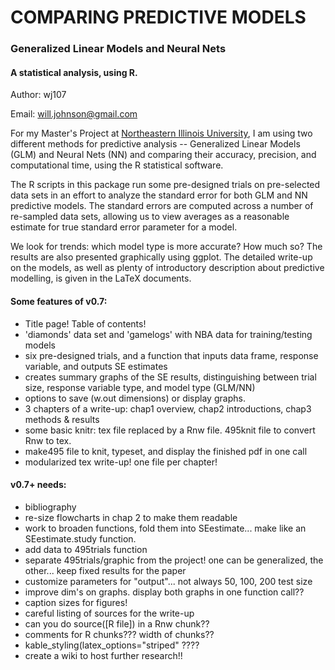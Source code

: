# COMPARING PREDICTIVE MODELS
### Generalized Linear Models and Neural Nets

#### A statistical analysis, using R.

Author: wj107

Email: will.johnson@gmail.com

For my Master's Project at [Northeastern Illinois University](https://www.neiu.edu), I am using two different methods for predictive
analysis -- Generalized Linear Models (GLM) and Neural Nets (NN) and comparing their accuracy, precision, and computational time, 
using the R statistical software.

The R scripts in this package run some pre-designed trials on pre-selected data sets in an effort to analyze the standard error for both 
GLM and NN predictive models.  The standard errors are computed across a number of re-sampled data sets, allowing us to view averages as 
a reasonable estimate for true standard error parameter for a model.

We look for trends: which model type is more accurate?  How much so?  The results are also presented graphically using ggplot. The detailed 
write-up on the models, as well as plenty of introductory description about predictive modelling, is given in the LaTeX documents.

#### Some features of v0.7:

* Title page!  Table of contents!
* 'diamonds' data set and 'gamelogs' with NBA data for training/testing models
* six pre-designed trials, and a function that inputs data frame, response variable, and outputs SE estimates
* creates summary graphs of the SE results, distinguishing between trial size, response variable type, and model type (GLM/NN)
* options to save (w.out dimensions) or display graphs.
* 3 chapters of a write-up:  chap1 overview, chap2 introductions, chap3 methods & results
* some basic knitr:  tex file replaced by a Rnw file.  495knit file to convert Rnw to tex.
* make495 file to knit, typeset, and display the finished pdf in one call
* modularized tex write-up!  one file per chapter!

#### v0.7+ needs:

* bibliography
* re-size flowcharts in chap 2 to make them readable
* work to broaden functions, fold them into SEestimate... make like an SEestimate.study function.
* add data to 495trials function
* separate 495trials/graphic from the project!  one can be generalized, the other... keep fixed results for the paper
* customize parameters for "output"... not always 50, 100, 200 test size
* improve dim's on graphs.  display both graphs in one function call??
* caption sizes for figures!
* careful listing of sources for the write-up
* can you do source([R file]) in a Rnw chunk??
* comments for R chunks??? width of chunks??
* kable_styling(latex_options="striped" ????
* create a wiki to host further research!!

